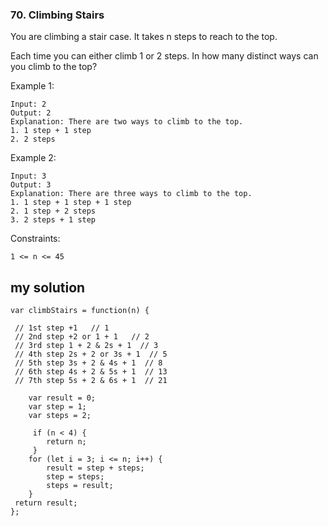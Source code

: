 ### 70. Climbing Stairs

You are climbing a stair case. It takes n steps to reach to the top.  

Each time you can either climb 1 or 2 steps. In how many distinct ways can you climb to the top?  

Example 1: 
```
Input: 2
Output: 2
Explanation: There are two ways to climb to the top.
1. 1 step + 1 step
2. 2 steps
```
Example 2:
```
Input: 3
Output: 3
Explanation: There are three ways to climb to the top.
1. 1 step + 1 step + 1 step
2. 1 step + 2 steps
3. 2 steps + 1 step
```
Constraints:  
```
1 <= n <= 45
```

## my solution
```
var climbStairs = function(n) {
 
 // 1st step +1   // 1
 // 2nd step +2 or 1 + 1   // 2
 // 3rd step 1 + 2 & 2s + 1  // 3
 // 4th step 2s + 2 or 3s + 1  // 5
 // 5th step 3s + 2 & 4s + 1  // 8
 // 6th step 4s + 2 & 5s + 1  // 13
 // 7th step 5s + 2 & 6s + 1  // 21
 
    var result = 0;
    var step = 1;
    var steps = 2;
    
     if (n < 4) {
        return n;   
     }
    for (let i = 3; i <= n; i++) {
        result = step + steps;
        step = steps;
        steps = result;
    }
 return result;
};
```
